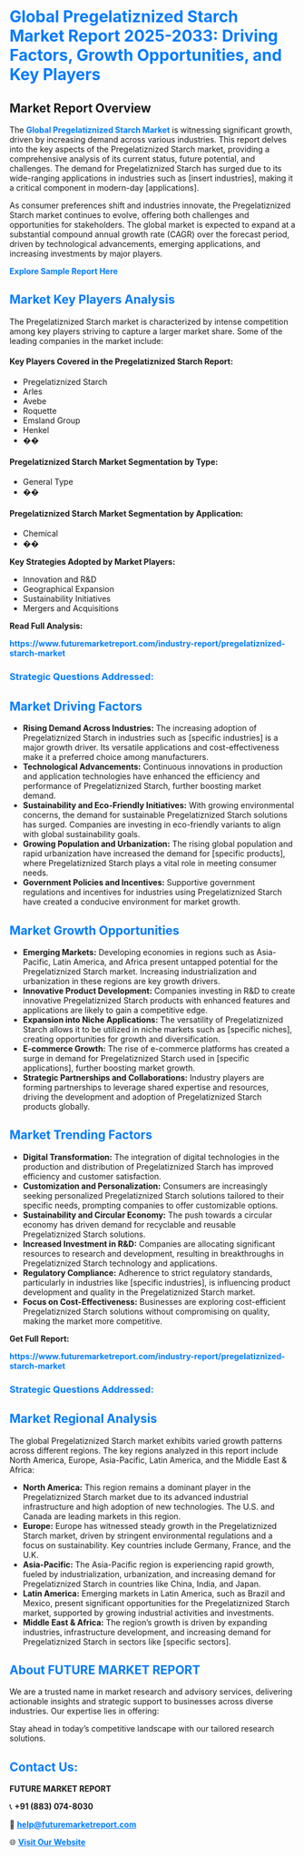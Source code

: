 <h1 style="color: #007BFF;">Global Pregelatiznized Starch Market Report 2025-2033: Driving Factors, Growth Opportunities, and Key Players</h1>

<section id="overview">
<h2>Market Report Overview</h2>
<p>The <a href="https://www.futuremarketreport.com/industry-report/pregelatiznized-starch-market" style="color: #007BFF; text-decoration: none;"><strong>Global Pregelatiznized Starch Market</strong></a> is witnessing significant growth, driven by increasing demand across various industries. This report delves into the key aspects of the Pregelatiznized Starch market, providing a comprehensive analysis of its current status, future potential, and challenges. The demand for Pregelatiznized Starch has surged due to its wide-ranging applications in industries such as [insert industries], making it a critical component in modern-day [applications].</p>
<p>As consumer preferences shift and industries innovate, the Pregelatiznized Starch market continues to evolve, offering both challenges and opportunities for stakeholders. The global market is expected to expand at a substantial compound annual growth rate (CAGR) over the forecast period, driven by technological advancements, emerging applications, and increasing investments by major players.</p>
</section>

<section id="overview">
<p><a href="https://www.futuremarketreport.com/request-sample/reportId=113725" style="color: #007BFF; text-decoration: none;"><strong>Explore Sample Report Here</strong></a></p>
</section>

<section id="key-players">
<h2 style="color: #007BFF;">Market Key Players Analysis</h2>
<p>The Pregelatiznized Starch market is characterized by intense competition among key players striving to capture a larger market share. Some of the leading companies in the market include:</p>
<h4>Key Players Covered in the Pregelatiznized Starch Report:</h4>
<ul><li>Pregelatiznized Starch</li><li>Arles</li><li>Avebe</li><li>Roquette</li><li>Emsland Group</li><li>Henkel</li><li>��</li></ul>
<h4>Pregelatiznized Starch Market Segmentation by Type:</h4>
<ul><li>General Type</li><li>��</li></ul>

<h4>Pregelatiznized Starch Market Segmentation by Application:</h4>
<ul><li>Chemical</li><li>��</li></ul>
<p><strong>Key Strategies Adopted by Market Players:</strong></p>
<ul>
<li>Innovation and R&D</li>
<li>Geographical Expansion</li>
<li>Sustainability Initiatives</li>
<li>Mergers and Acquisitions</li>
</ul>
</section>

<section>
<p><strong>Read Full Analysis: </strong></p><a href="https://www.futuremarketreport.com/industry-report/pregelatiznized-starch-market" style="color: #007BFF; text-decoration: none;"><strong>https://www.futuremarketreport.com/industry-report/pregelatiznized-starch-market</strong></a>
<h3 style="color: #007BFF;">Strategic Questions Addressed:</h3>
</section>

<section id="driving-factors">
<h2 style="color: #007BFF;">Market Driving Factors</h2>
<ul>
<li><strong>Rising Demand Across Industries:</strong> The increasing adoption of Pregelatiznized Starch in industries such as [specific industries] is a major growth driver. Its versatile applications and cost-effectiveness make it a preferred choice among manufacturers.</li>
<li><strong>Technological Advancements:</strong> Continuous innovations in production and application technologies have enhanced the efficiency and performance of Pregelatiznized Starch, further boosting market demand.</li>
<li><strong>Sustainability and Eco-Friendly Initiatives:</strong> With growing environmental concerns, the demand for sustainable Pregelatiznized Starch solutions has surged. Companies are investing in eco-friendly variants to align with global sustainability goals.</li>
<li><strong>Growing Population and Urbanization:</strong> The rising global population and rapid urbanization have increased the demand for [specific products], where Pregelatiznized Starch plays a vital role in meeting consumer needs.</li>
<li><strong>Government Policies and Incentives:</strong> Supportive government regulations and incentives for industries using Pregelatiznized Starch have created a conducive environment for market growth.</li>
</ul>
</section>

<section id="growth-opportunities">
<h2 style="color: #007BFF;">Market Growth Opportunities</h2>
<ul>
<li><strong>Emerging Markets:</strong> Developing economies in regions such as Asia-Pacific, Latin America, and Africa present untapped potential for the Pregelatiznized Starch market. Increasing industrialization and urbanization in these regions are key growth drivers.</li>
<li><strong>Innovative Product Development:</strong> Companies investing in R&D to create innovative Pregelatiznized Starch products with enhanced features and applications are likely to gain a competitive edge.</li>
<li><strong>Expansion into Niche Applications:</strong> The versatility of Pregelatiznized Starch allows it to be utilized in niche markets such as [specific niches], creating opportunities for growth and diversification.</li>
<li><strong>E-commerce Growth:</strong> The rise of e-commerce platforms has created a surge in demand for Pregelatiznized Starch used in [specific applications], further boosting market growth.</li>
<li><strong>Strategic Partnerships and Collaborations:</strong> Industry players are forming partnerships to leverage shared expertise and resources, driving the development and adoption of Pregelatiznized Starch products globally.</li>
</ul>
</section>

<section id="trending-factors">
<h2 style="color: #007BFF;">Market Trending Factors</h2>
<ul>
<li><strong>Digital Transformation:</strong> The integration of digital technologies in the production and distribution of Pregelatiznized Starch has improved efficiency and customer satisfaction.</li>
<li><strong>Customization and Personalization:</strong> Consumers are increasingly seeking personalized Pregelatiznized Starch solutions tailored to their specific needs, prompting companies to offer customizable options.</li>
<li><strong>Sustainability and Circular Economy:</strong> The push towards a circular economy has driven demand for recyclable and reusable Pregelatiznized Starch solutions.</li>
<li><strong>Increased Investment in R&D:</strong> Companies are allocating significant resources to research and development, resulting in breakthroughs in Pregelatiznized Starch technology and applications.</li>
<li><strong>Regulatory Compliance:</strong> Adherence to strict regulatory standards, particularly in industries like [specific industries], is influencing product development and quality in the Pregelatiznized Starch market.</li>
<li><strong>Focus on Cost-Effectiveness:</strong> Businesses are exploring cost-efficient Pregelatiznized Starch solutions without compromising on quality, making the market more competitive.</li>
</ul>
</section>

<section>
<p><strong>Get Full Report: </strong></p><a href="https://www.futuremarketreport.com/industry-report/pregelatiznized-starch-market" style="color: #007BFF; text-decoration: none;"><strong>https://www.futuremarketreport.com/industry-report/pregelatiznized-starch-market</strong></a>
<h3 style="color: #007BFF;">Strategic Questions Addressed:</h3>
</section>


<section id="regional-analysis">
<h2 style="color: #007BFF;">Market Regional Analysis</h2>
<p>The global Pregelatiznized Starch market exhibits varied growth patterns across different regions. The key regions analyzed in this report include North America, Europe, Asia-Pacific, Latin America, and the Middle East & Africa:</p>
<ul>
<li><strong>North America:</strong> This region remains a dominant player in the Pregelatiznized Starch market due to its advanced industrial infrastructure and high adoption of new technologies. The U.S. and Canada are leading markets in this region.</li>
<li><strong>Europe:</strong> Europe has witnessed steady growth in the Pregelatiznized Starch market, driven by stringent environmental regulations and a focus on sustainability. Key countries include Germany, France, and the U.K.</li>
<li><strong>Asia-Pacific:</strong> The Asia-Pacific region is experiencing rapid growth, fueled by industrialization, urbanization, and increasing demand for Pregelatiznized Starch in countries like China, India, and Japan.</li>
<li><strong>Latin America:</strong> Emerging markets in Latin America, such as Brazil and Mexico, present significant opportunities for the Pregelatiznized Starch market, supported by growing industrial activities and investments.</li>
<li><strong>Middle East & Africa:</strong> The region’s growth is driven by expanding industries, infrastructure development, and increasing demand for Pregelatiznized Starch in sectors like [specific sectors].</li>
</ul>
</section>

<footer>
<h2 style="color: #007BFF;">About FUTURE MARKET REPORT</h2>
<p>We are a trusted name in market research and advisory services, delivering actionable insights and strategic support to businesses across diverse industries. Our expertise lies in offering:</p>

<p>Stay ahead in today’s competitive landscape with our tailored research solutions.</p>

<h2 style="color: #007BFF;">Contact Us:</h2>
<p><strong>FUTURE MARKET REPORT</strong></p>
<p>📞 <strong>+91 (883) 074-8030</strong></p>
<p>📧 <strong><a href="mailto:help@futuremarketreport.com" style="color: #007BFF;">help@futuremarketreport.com</a></strong></p>
<p>🌐 <strong><a href="https://www.futuremarketreport.com/" style="color: #007BFF;">Visit Our Website</a></strong></p>
</footer>